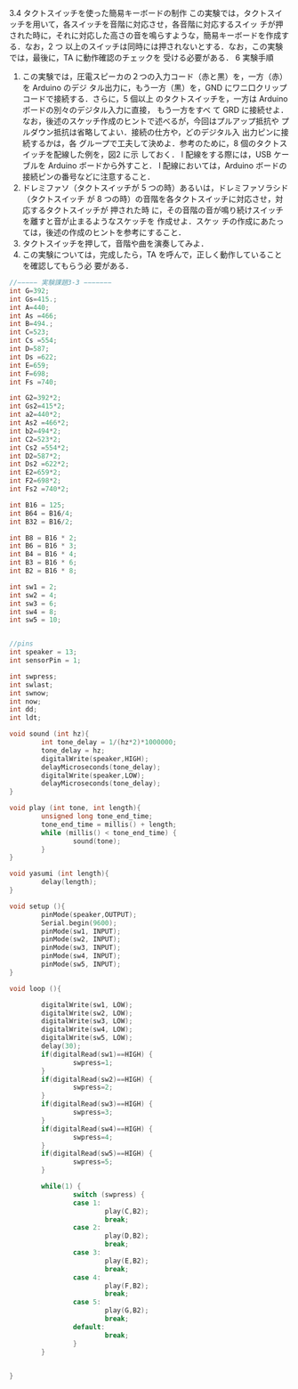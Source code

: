 3.4 タクトスイッチを使った簡易キーボードの制作
この実験では，タクトスイッチを用いて，各スイッチを音階に対応させ，各音階に対応するスイッ
チが押された時に，それに対応した高さの音を鳴らすような，簡易キーボードを作成する．なお，2 つ
以上のスイッチは同時には押されないとする．なお，この実験では，最後に，TA に動作確認のチェックを
受ける必要がある．
6
実験手順
1. この実験では，圧電スピーカの２つの入力コード（赤と黒）を，一方（赤）を Arduino のデジ
タル出力に，もう一方（黒）を，GND にワニ口クリップコードで接続する．さらに，5 個以上
のタクトスイッチを，一方は Arduino ボードの別々のデジタル入力に直接， もう一方をすべ
て GRD に接続せよ．なお，後述のスケッチ作成のヒントで述べるが，今回はプルアップ抵抗や
プルダウン抵抗は省略してよい．接続の仕方や，どのデジタル入 出力ピンに接続するかは，各
グループで工夫して決めよ．参考のために，8 個のタクトス イッチを配線した例を，図2 に示
しておく．
l 配線をする際には，USB ケーブルを Arduino ボードから外すこと．
l 配線においては，Arduino ボードの接続ピンの番号などに注意すること．
2. ドレミファソ（タクトスイッチが 5 つの時）あるいは，ドレミファソラシド（タクトスイッチ
が 8 つの時）の音階を各タクトスイッチに対応させ，対応するタクトスイッチが 押された時
に，その音階の音が鳴り続けスイッチを離すと音が止まるようなスケッチを 作成せよ．スケッ
チの作成にあたっては，後述の作成のヒントを参考にすること．
3. タクトスイッチを押して，音階や曲を演奏してみよ．
4. この実験については，完成したら，TA を呼んで，正しく動作していることを確認してもらう必
要がある．

```C
//−−−−− 実験課題3-3 −−−−−−−
int G=392;
int Gs=415.;
int A=440;
int As =466;
int B=494.;
int C=523;
int Cs =554;
int D=587;
int Ds =622;
int E=659;
int F=698;
int Fs =740;

int G2=392*2;
int Gs2=415*2;
int a2=440*2;
int As2 =466*2;
int b2=494*2;
int C2=523*2;
int Cs2 =554*2;
int D2=587*2;
int Ds2 =622*2;
int E2=659*2;
int F2=698*2;
int Fs2 =740*2;

int B16 = 125;
int B64 = B16/4;
int B32 = B16/2;

int B8 = B16 * 2;
int B6 = B16 * 3;
int B4 = B16 * 4;
int B3 = B16 * 6;
int B2 = B16 * 8;

int sw1 = 2;
int sw2 = 4;
int sw3 = 6;
int sw4 = 8;
int sw5 = 10;


//pins
int speaker = 13;
int sensorPin = 1;

int swpress;
int swlast;
int swnow;
int now;
int dd;
int ldt;

void sound (int hz){
        int tone_delay = 1/(hz*2)*1000000;
        tone_delay = hz;
        digitalWrite(speaker,HIGH);
        delayMicroseconds(tone_delay);
        digitalWrite(speaker,LOW);
        delayMicroseconds(tone_delay);
}

void play (int tone, int length){
        unsigned long tone_end_time;
        tone_end_time = millis() + length;
        while (millis() < tone_end_time) {
                sound(tone);
        }
}

void yasumi (int length){
        delay(length);
}

void setup (){
        pinMode(speaker,OUTPUT);
        Serial.begin(9600);
        pinMode(sw1, INPUT);
        pinMode(sw2, INPUT);
        pinMode(sw3, INPUT);
        pinMode(sw4, INPUT);
        pinMode(sw5, INPUT);
}

void loop (){

        digitalWrite(sw1, LOW);
        digitalWrite(sw2, LOW);
        digitalWrite(sw3, LOW);
        digitalWrite(sw4, LOW);
        digitalWrite(sw5, LOW);
        delay(30);
        if(digitalRead(sw1)==HIGH) {
                swpress=1;
        }
        if(digitalRead(sw2)==HIGH) {
                swpress=2;
        }
        if(digitalRead(sw3)==HIGH) {
                swpress=3;
        }
        if(digitalRead(sw4)==HIGH) {
                swpress=4;
        }
        if(digitalRead(sw5)==HIGH) {
                swpress=5;
        }

        while(1) {
                switch (swpress) {
                case 1:
                        play(C,B2);
                        break;
                case 2:
                        play(D,B2);
                        break;
                case 3:
                        play(E,B2);
                        break;
                case 4:
                        play(F,B2);
                        break;
                case 5:
                        play(G,B2);
                        break;
                default:
                        break;
                }
        }

  
}
```
